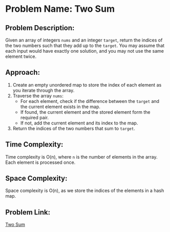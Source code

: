 # Problem Name: Two Sum

## Problem Description:
Given an array of integers `nums` and an integer `target`, return the indices of the two numbers such that they add up to the `target`. You may assume that each input would have exactly one solution, and you may not use the same element twice.

## Approach:
1. Create an empty unordered map to store the index of each element as you iterate through the array.
2. Traverse the array `nums`:
   - For each element, check if the difference between the `target` and the current element exists in the map.
   - If found, the current element and the stored element form the required pair.
   - If not, add the current element and its index to the map.
3. Return the indices of the two numbers that sum to `target`.

## Time Complexity:
Time complexity is O(n), where `n` is the number of elements in the array. Each element is processed once.

## Space Complexity:
Space complexity is O(n), as we store the indices of the elements in a hash map.

## Problem Link:
[Two Sum](https://leetcode.com/problems/two-sum/)

